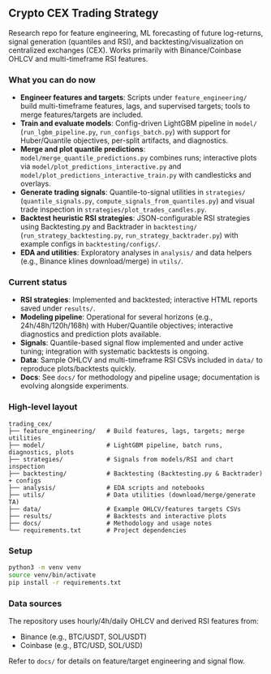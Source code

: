 ## Crypto CEX Trading Strategy

Research repo for feature engineering, ML forecasting of future log-returns, signal generation (quantiles and RSI), and backtesting/visualization on centralized exchanges (CEX). Works primarily with Binance/Coinbase OHLCV and multi-timeframe RSI features.

### What you can do now

- **Engineer features and targets**: Scripts under `feature_engineering/` build multi-timeframe features, lags, and supervised targets; tools to merge features/targets are included.
- **Train and evaluate models**: Config-driven LightGBM pipeline in `model/` (`run_lgbm_pipeline.py`, `run_configs_batch.py`) with support for Huber/Quantile objectives, per-split artifacts, and diagnostics.
- **Merge and plot quantile predictions**: `model/merge_quantile_predictions.py` combines runs; interactive plots via `model/plot_predictions_interactive.py` and `model/plot_predictions_interactive_train.py` with candlesticks and overlays.
- **Generate trading signals**: Quantile-to-signal utilities in `strategies/` (`quantile_signals.py`, `compute_signals_from_quantiles.py`) and visual trade inspection in `strategies/plot_trades_candles.py`.
- **Backtest heuristic RSI strategies**: JSON-configurable RSI strategies using Backtesting.py and Backtrader in `backtesting/` (`run_strategy_backtesting.py`, `run_strategy_backtrader.py`) with example configs in `backtesting/configs/`.
- **EDA and utilities**: Exploratory analyses in `analysis/` and data helpers (e.g., Binance klines download/merge) in `utils/`.

### Current status

- **RSI strategies**: Implemented and backtested; interactive HTML reports saved under `results/`.
- **Modeling pipeline**: Operational for several horizons (e.g., 24h/48h/120h/168h) with Huber/Quantile objectives; interactive diagnostics and prediction plots available.
- **Signals**: Quantile-based signal flow implemented and under active tuning; integration with systematic backtests is ongoing.
- **Data**: Sample OHLCV and multi-timeframe RSI CSVs included in `data/` to reproduce plots/backtests quickly.
- **Docs**: See `docs/` for methodology and pipeline usage; documentation is evolving alongside experiments.

### High-level layout

```
trading_cex/
├── feature_engineering/   # Build features, lags, targets; merge utilities
├── model/                 # LightGBM pipeline, batch runs, diagnostics, plots
├── strategies/            # Signals from models/RSI and chart inspection
├── backtesting/           # Backtesting (Backtesting.py & Backtrader) + configs
├── analysis/              # EDA scripts and notebooks
├── utils/                 # Data utilities (download/merge/generate TA)
├── data/                  # Example OHLCV/features targets CSVs
├── results/               # Backtests and interactive plots
├── docs/                  # Methodology and usage notes
└── requirements.txt       # Project dependencies
```

### Setup

```bash
python3 -m venv venv
source venv/bin/activate
pip install -r requirements.txt
```

### Data sources

The repository uses hourly/4h/daily OHLCV and derived RSI features from:
- Binance (e.g., BTC/USDT, SOL/USDT)
- Coinbase (e.g., BTC/USD, SOL/USD)

Refer to `docs/` for details on feature/target engineering and signal flow.